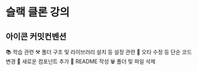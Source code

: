 # 슬랙 클론 강의

## 아이콘 커밋컨벤션
📚 학습 관련
⚒️ 폴더 구조 및 라이브러리 설치 등 설정 관련
🔧 오타 수정 등 단순 코드 변경
💎 새로운 컴포넌트 추가
📘 README 작성
🗑️ 폴더 및 파일 삭제